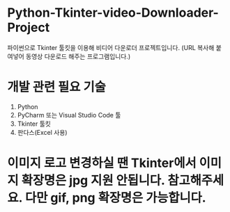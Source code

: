 # Python-Tkinter-video-Downloader-Project

파이썬으로 Tkinter 툴킷을 이용해 비디어 다운로더 프로젝트입니다.
(URL 복사해 붙여넣어 동영상 다운로드 해주는 프로그램입니다.)

# 개발 관련 필요 기술
1) Python
2) PyCharm 또는 Visual Studio Code 툴
3) Tkinter 툴킷
4) 판다스(Excel 사용)

# 이미지 로고 변경하실 땐 Tkinter에서 이미지 확장명은 jpg 지원 안됩니다. 참고해주세요. 다만 gif, png 확장명은 가능합니다.
